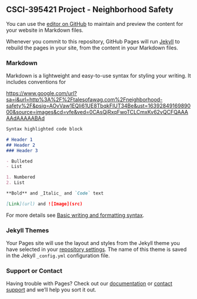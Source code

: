 ## CSCI-395421 Project - Neighborhood Safety

You can use the [editor on GitHub](https://github.com/arahman63/arahman63.github.io/edit/main/index.md) to maintain and preview the content for your website in Markdown files.

Whenever you commit to this repository, GitHub Pages will run [Jekyll](https://jekyllrb.com/) to rebuild the pages in your site, from the content in your Markdown files.

### Markdown

Markdown is a lightweight and easy-to-use syntax for styling your writing. It includes conventions for

https://www.google.com/url?sa=i&url=http%3A%2F%2Ftalesofawag.com%2Fneighborhood-safety%2F&psig=AOvVaw1EQIi61UE8TbqkFIUT34Be&ust=1639284916989000&source=images&cd=vfe&ved=0CAsQjRxqFwoTCLCmxKv62vQCFQAAAAAdAAAAABAd



```markdown
Syntax highlighted code block

# Header 1
## Header 2
### Header 3

- Bulleted
- List

1. Numbered
2. List

**Bold** and _Italic_ and `Code` text

[Link](url) and ![Image](src)
```

For more details see [Basic writing and formatting syntax](https://docs.github.com/en/github/writing-on-github/getting-started-with-writing-and-formatting-on-github/basic-writing-and-formatting-syntax).

### Jekyll Themes

Your Pages site will use the layout and styles from the Jekyll theme you have selected in your [repository settings](https://github.com/arahman63/arahman63.github.io/settings/pages). The name of this theme is saved in the Jekyll `_config.yml` configuration file.

### Support or Contact

Having trouble with Pages? Check out our [documentation](https://docs.github.com/categories/github-pages-basics/) or [contact support](https://support.github.com/contact) and we’ll help you sort it out.
